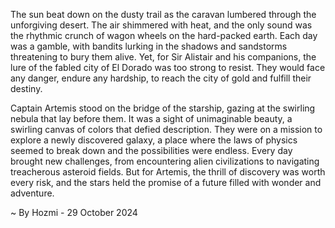 
The sun beat down on the dusty trail as the caravan lumbered through the unforgiving desert. The air shimmered with heat, and the only sound was the rhythmic crunch of wagon wheels on the hard-packed earth. Each day was a gamble, with bandits lurking in the shadows and sandstorms threatening to bury them alive. Yet, for Sir Alistair and his companions, the lure of the fabled city of El Dorado was too strong to resist. They would face any danger, endure any hardship, to reach the city of gold and fulfill their destiny.

Captain Artemis stood on the bridge of the starship, gazing at the swirling nebula that lay before them. It was a sight of unimaginable beauty, a swirling canvas of colors that defied description. They were on a mission to explore a newly discovered galaxy, a place where the laws of physics seemed to break down and the possibilities were endless. Every day brought new challenges, from encountering alien civilizations to navigating treacherous asteroid fields. But for Artemis, the thrill of discovery was worth every risk, and the stars held the promise of a future filled with wonder and adventure. 

~ By Hozmi - 29 October 2024
